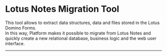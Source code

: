 # Lotus Notes Migration Tool

This tool allows to extract data structures, data and files stored in the Lotus Domino Forms.  
In this way, Platform makes it possible to migrate from Lotus Notes and quickly create a new relational database, business logic and the web user interface.

---



